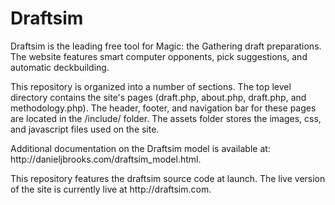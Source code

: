 <h1>Draftsim</h1>

<p> Draftsim is the leading free tool for Magic: the Gathering draft preparations. 
  The website features smart computer opponents, pick suggestions, and automatic deckbuilding.
</p>

<p> This repository is organized into a number of sections. The top level directory contains the 
  site's pages (draft.php, about.php, draft.php, and methodology.php). 
  The header, footer, and navigation bar for these pages are located in the /include/ folder. 
  The assets folder stores the images, css, and javascript files used on the site. 
</p>

<p>
  Additional documentation on the Draftsim model is available at: http://danieljbrooks.com/draftsim_model.html.
</p>

<p> This repository features the draftsim source code at launch. 
  The live version of the site is currently live at http://draftsim.com.
</p>
